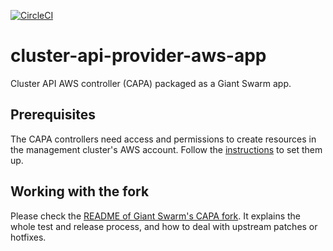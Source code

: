 [![CircleCI](https://circleci.com/gh/giantswarm/cluster-api-provider-aws-app.svg?style=shield)](https://circleci.com/gh/giantswarm/cluster-api-provider-aws-app)

# cluster-api-provider-aws-app

Cluster API AWS controller (CAPA) packaged as a Giant Swarm app.

## Prerequisites

The CAPA controllers need access and permissions to create resources in the management cluster's AWS account. Follow the [instructions](https://github.com/giantswarm/giantswarm-aws-account-prerequisites/tree/master/capa-controller-role) to set them up.

## Working with the fork

Please check the [README of Giant Swarm's CAPA fork](https://github.com/giantswarm/cluster-api-provider-aws). It explains the whole test and release process, and how to deal with upstream patches or hotfixes.
